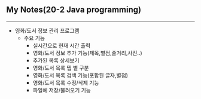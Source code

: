 ## My Notes(20-2 Java programming)
-----------------------
* 영화/도서 정보 관리 프로그램
  * 주요 기능 
    * 실시간으로 현재 시간 출력
    * 영화/도서 정보 추가 기능(제목,별점,줄거리,사진..)
    * 추가된 목록 상세보기
    * 영화/도서 목록 탭 별 구분
    * 영화/도서 목록 검색 기능(포함된 글자,별점)
    * 영화/도서 목록 수정/삭제 기능 
    * 파일에 저장/불러오기 기능

